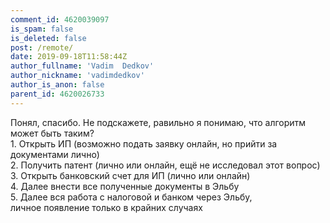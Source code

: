 ```yaml
---
comment_id: 4620039097
is_spam: false
is_deleted: false
post: /remote/
date: 2019-09-18T11:58:44Z
author_fullname: 'Vadim  Dedkov'
author_nickname: 'vadimdedkov'
author_is_anon: false
parent_id: 4620026733
---
```


<p>Понял, спасибо. Не подскажете, равильно я понимаю, что алгоритм может быть таким?<br>1. Открыть ИП (возможно подать заявку онлайн, но прийти за документами лично)<br>2. Получить патент (лично или онлайн, ещё не исследовал этот вопрос)<br>3. Открыть банковский счет для ИП (лично или онлайн)<br>4. Далее внести все полученные документы в Эльбу<br>5. Далее вся работа с налоговой и банком через Эльбу,<br>личное появление только в крайних случаях</p>
